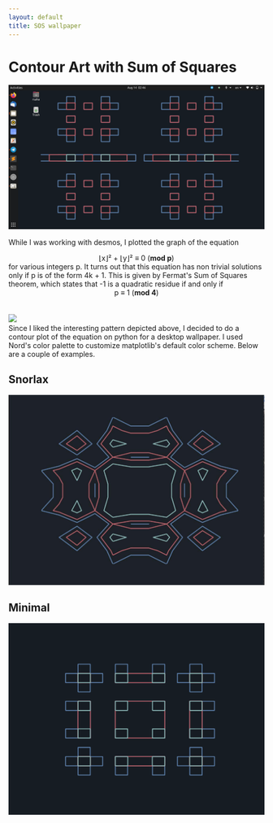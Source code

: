 ```yaml
---
layout: default
title: SOS wallpaper
---
```


# Contour Art with Sum of Squares  

<img src = "images/wallpaper_art_1.png?raw=true"/>

While I was working with desmos, I plotted the graph of the equation 
<div align = "center"> 
  ⌊x⌋²  +  ⌊y⌋² ≡ 0  (<b>mod p</b>)
</div> 
for various integers p. It turns out that this equation has non trivial solutions only if p is of the form 4k + 1. This is given by Fermat's Sum of Squares theorem, which states that -1 is a quadratic residue if and only if 
<div align = "center"> 
  p ≡ 1  (<b>mod 4</b>)
</div> 
<br/><br/>
<img src = "images/wallpaper_art_desmos.gif?raw=true"/>
<br/>
Since I liked the interesting pattern depicted above, I decided to do a contour plot of the equation on python for a desktop wallpaper. I used Nord's color palette to customize matplotlib's default color scheme. Below are a couple of examples. 

## Snorlax 
<img src = "images/snorlax.jpg?raw=true"/>

## Minimal 
<img src = "images/fermat_prime.png?raw=true"/>

